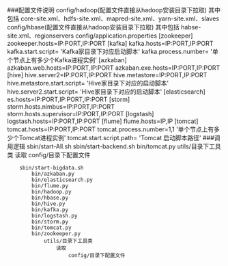 

###配置文件说明
    config/hadoop(配置文件直接从hadoop安装目录下拉取)
        其中包括    core-site.xml、hdfs-site.xml、mapred-site.xml、yarn-site.xml、slaves
    config/hbase(配置文件直接从hadoop安装目录下拉取)
        其中包括    habse-site.xml、regionservers
    config/application.properties
        [zookeeper]
            zookeeper.hosts=IP:PORT,IP:PORT
        [kafka]
            kafka.hosts=IP:PORT,IP:PORT
            kafka.start.script=             'Kafka家目录下对应启动脚本'
            kafka.process.number=           '单个节点上有多少个Kafka进程实例'
        [azkaban]
            azkaban.web.hosts=IP:PORT,IP:PORT
            azkaban.exe.hosts=IP:PORT,IP:PORT
        [hive]
            hive.server2=IP:PORT,IP:PORT
            hive.metastore=IP:PORT,IP:PORT
            hive.metastore.start.script=    'Hive家目录下对应的启动脚本'
            hive.server2.start.script=      'Hive家目录下对应的启动脚本'
        [elasticsearch]
            es.hosts=IP:PORT,IP:PORT,IP:PORT
        [storm]
            storm.hosts.nimbus=IP:PORT,IP:PORT
            storm.hosts.supervisor=IP:PORT,IP:PORT
        [logstash]
            logstash.hosts=IP:PORT,IP:PORT
        [flume]
            flume.hosts=IP,IP
        [tomcat]
            tomcat.hosts=IP:PORT,IP:PORT
            tomcat.process.number=1,1        '单个节点上有多少个Tomcat进程实例'
            tomcat.start.script.path=        'Tomcat 启动脚本路径'
###调用逻辑
    sbin/start-All.sh
        sbin/start-backend.sh
            bin/tomcat.py
                utils/目录下工具类
                    读取
                        config/目录下配置文件

        sbin/start-bigdata.sh
            bin/azkaban.py
            bin/elasticsearch.py
            bin/flume.py
            bin/hadoop.py
            bin/hbase.py
            bin/hive.py
            bin/kafka.py
            bin/logstash.py
            bin/storm.py
            bin/tomcat.py
            bin/zookeeper.py
                utils/目录下工具类
                    读取
                        config/目录下配置文件